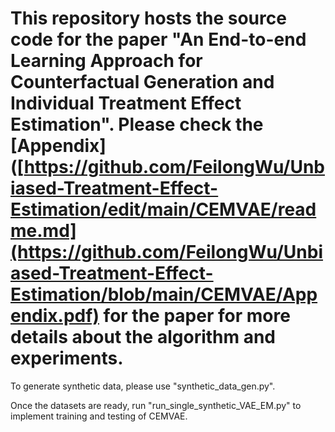 # This repository hosts the source code for the paper "An End-to-end Learning Approach for Counterfactual Generation and Individual Treatment Effect Estimation". Please check the [Appendix]([https://github.com/FeilongWu/Unbiased-Treatment-Effect-Estimation/edit/main/CEMVAE/readme.md](https://github.com/FeilongWu/Unbiased-Treatment-Effect-Estimation/blob/main/CEMVAE/Appendix.pdf) for the paper for more details about the algorithm and experiments.
To generate synthetic data, please use "synthetic_data_gen.py".

Once the datasets are ready, run "run_single_synthetic_VAE_EM.py" to implement training and testing of CEMVAE.
